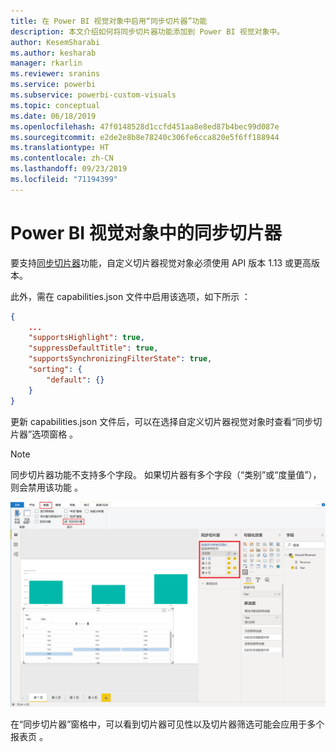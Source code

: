 ```yaml
---
title: 在 Power BI 视觉对象中启用“同步切片器”功能
description: 本文介绍如何将同步切片器功能添加到 Power BI 视觉对象中。
author: KesemSharabi
ms.author: kesharab
manager: rkarlin
ms.reviewer: sranins
ms.service: powerbi
ms.subservice: powerbi-custom-visuals
ms.topic: conceptual
ms.date: 06/18/2019
ms.openlocfilehash: 47f0148528d1ccfd451aa8e8ed87b4bec99d087e
ms.sourcegitcommit: e2de2e8b8e78240c306fe6cca820e5f6ff188944
ms.translationtype: HT
ms.contentlocale: zh-CN
ms.lasthandoff: 09/23/2019
ms.locfileid: "71194399"
---
```

# <a name="sync-slicers-in-power-bi-visuals"></a>Power BI 视觉对象中的同步切片器

要支持[同步切片器](https://docs.microsoft.com/power-bi/desktop-slicers)功能，自定义切片器视觉对象必须使用 API 版本 1.13 或更高版本。

此外，需在 capabilities.json 文件中启用该选项，如下所示  ：

```json
{
    ...
    "supportsHighlight": true,
    "suppressDefaultTitle": true,
    "supportsSynchronizingFilterState": true,
    "sorting": {
        "default": {}
    }
}
```

更新 capabilities.json 文件后，可以在选择自定义切片器视觉对象时查看“同步切片器”选项窗格   。

> [!NOTE]
> 同步切片器功能不支持多个字段。 如果切片器有多个字段（“类别”或“度量值”），则会禁用该功能   。

![“同步切片器”窗格](./media/sync-slicers-panel.png)

在“同步切片器”窗格中，可以看到切片器可见性以及切片器筛选可能会应用于多个报表页  。
